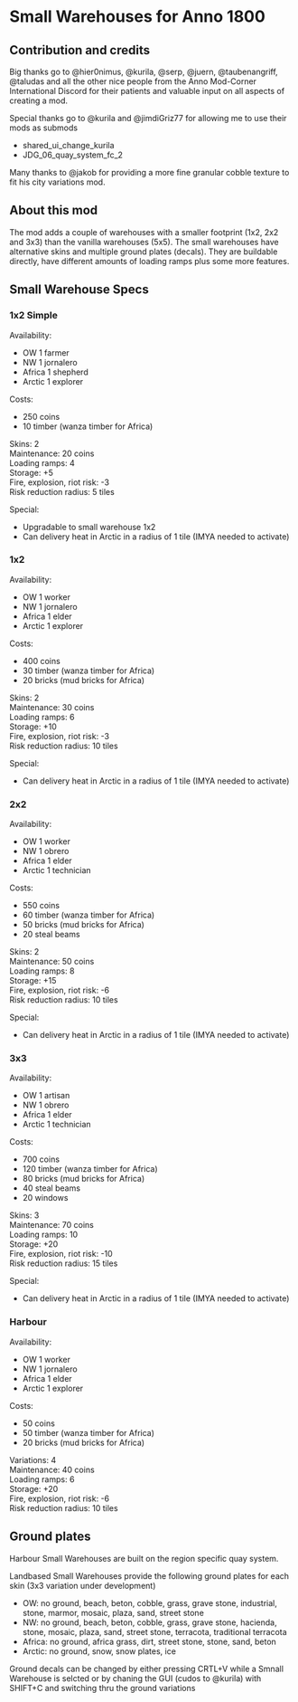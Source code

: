 # Small Warehouses for Anno 1800

## Contribution and credits

Big thanks go to @hier0nimus, @kurila, @serp,  @juern,  @taubenangriff,  @taludas and all the other nice people from the Anno Mod-Corner International Discord for their patients and valuable input on all aspects of creating a mod.

Special thanks go to @kurila and @jimdiGriz77 for allowing me to use their mods as submods
-	shared_ui_change_kurila
-	JDG_06_quay_system_fc_2

Many thanks to @jakob for providing a more fine granular cobble texture to fit his city variations mod.

## About this mod

The mod adds a couple of warehouses with a smaller footprint (1x2, 2x2 and 3x3) than the vanilla warehouses (5x5). The small warehouses have alternative skins and multiple ground plates (decals). They are buildable directly, have different amounts of loading ramps plus some more features.

## Small Warehouse Specs

### 1x2 Simple  
Availability:
- OW 1 farmer
- NW 1 jornalero
- Africa 1 shepherd
- Arctic 1 explorer

Costs:
- 250 coins
- 10 timber (wanza timber for Africa)

Skins: 2  
Maintenance: 20 coins  
Loading ramps: 4  
Storage: +5  
Fire, explosion, riot risk: -3  
Risk reduction radius: 5 tiles

Special: 
- Upgradable to small warehouse 1x2
- Can delivery heat in Arctic in a radius of 1 tile (IMYA needed to activate)

### 1x2
Availability:
- OW 1 worker
- NW 1 jornalero
- Africa 1 elder
- Arctic 1 explorer

Costs:
- 400 coins
- 30 timber (wanza timber for Africa)
- 20 bricks (mud bricks for Africa)

Skins: 2  
Maintenance: 30 coins  
Loading ramps: 6  
Storage: +10  
Fire, explosion, riot risk: -3  
Risk reduction radius: 10 tiles

Special: 
- Can delivery heat in Arctic in a radius of 1 tile (IMYA needed to activate)

### 2x2
Availability:
- OW 1 worker
- NW 1 obrero
- Africa 1 elder
- Arctic 1 technician

Costs:
- 550 coins
- 60 timber (wanza timber for Africa)
- 50 bricks (mud bricks for Africa)
- 20 steal beams

Skins: 2  
Maintenance: 50 coins  
Loading ramps: 8  
Storage: +15  
Fire, explosion, riot risk: -6  
Risk reduction radius: 10 tiles

Special: 
- Can delivery heat in Arctic in a radius of 1 tile (IMYA needed to activate)

### 3x3
Availability:
- OW 1 artisan
- NW 1 obrero
- Africa 1 elder
- Arctic 1 technician

Costs:
- 700 coins
- 120 timber (wanza timber for Africa)
- 80 bricks (mud bricks for Africa)
- 40 steal beams
- 20 windows

Skins: 3  
Maintenance: 70 coins  
Loading ramps: 10  
Storage: +20  
Fire, explosion, riot risk: -10  
Risk reduction radius: 15 tiles

Special: 
- Can delivery heat in Arctic in a radius of 1 tile (IMYA needed to activate)

### Harbour
Availability:
- OW 1 worker
- NW 1 jornalero
- Africa 1 elder
- Arctic 1 explorer

Costs:
- 50 coins
- 50 timber (wanza timber for Africa)
- 20 bricks (mud bricks for Africa)

Variations: 4  
Maintenance: 40 coins  
Loading ramps: 6  
Storage: +20  
Fire, explosion, riot risk: -6  
Risk reduction radius: 10 tiles

## Ground plates

Harbour Small Warehouses are built on the region specific quay system.

Landbased Small Warehouses provide the following ground plates for each skin (3x3 variation under development)
- OW: no ground, beach, beton, cobble, grass, grave stone, industrial, stone, marmor, mosaic, plaza, sand, street stone
- NW: no ground, beach, beton, cobble, grass, grave stone, hacienda, stone, mosaic, plaza, sand, street stone, terracota, traditional terracota
- Africa: no ground, africa grass, dirt, street stone, stone, sand, beton
- Arctic: no ground, snow, snow plates, ice

Ground decals can be changed by either pressing CRTL+V while a Smnall Warehouse is selcted or by chaning the GUI (cudos to @kurila) with SHIFT+C and switching thru the ground variations
